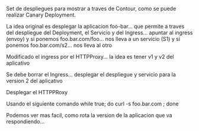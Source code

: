 Set de despliegues para mostrar a traves de Contour, como se puede realizar Canary Deployment.

La idea original es desplegar la aplicacion foo-bar... que permite a traves del despliegue del Deployment, el Servicio y del Ingress... 
apuntar al ingress (envoy) y si ponemos foo.bar.com/foo... nos lleva a un servicio (S1) y si ponemos foo.bar.com/s2... nos lleva al otro

Modificado el ingress por el HTTPProxy... la idea es tener v1 y v2 del aplicativo

Se debe borrar el Ingress... desplegar el despliegue y servicio para la version 2 del aplicativo

Desplegar el HTTPPRoxy


Usando el siguiente comando
while true; do curl -s foo.bar.com ; done


Podemos ver mas facil, como rota la version de la aplicacion que va respondiendo...

